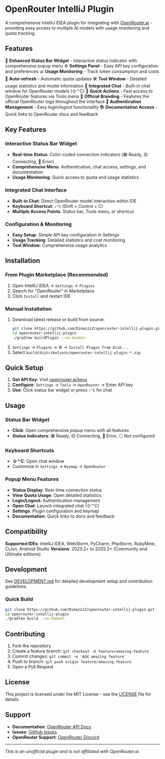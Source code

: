 # OpenRouter IntelliJ Plugin

A comprehensive IntelliJ IDEA plugin for integrating with [OpenRouter.ai](https://openrouter.ai) - providing easy access to multiple AI models with usage monitoring and quota tracking.

## Features

🚀 **Enhanced Status Bar Widget** - Interactive status indicator with comprehensive popup menu
⚙️ **Settings Panel** - Easy API key configuration and preferences
📊 **Usage Monitoring** - Track token consumption and costs
🔄 **Auto-refresh** - Automatic quota updates
🛠️ **Tool Window** - Detailed usage statistics and model information
💬 **Integrated Chat** - Built-in chat window for OpenRouter models (⇧⌃C)
🎯 **Quick Actions** - Fast access to OpenRouter features via Tools menu
🎨 **Official Branding** - Features the official OpenRouter logo throughout the interface
🔐 **Authentication Management** - Easy login/logout functionality
📚 **Documentation Access** - Quick links to OpenRouter docs and feedback

## Key Features

### Interactive Status Bar Widget
- **Real-time Status**: Color-coded connection indicators (🟢 Ready, 🟡 Connecting, 🔴 Error)
- **Comprehensive Menu**: Authentication, chat access, settings, and documentation
- **Usage Monitoring**: Quick access to quota and usage statistics

### Integrated Chat Interface
- **Built-in Chat**: Direct OpenRouter model interaction within IDE
- **Keyboard Shortcut**: `⇧⌃C` (Shift + Control + C)
- **Multiple Access Points**: Status bar, Tools menu, or shortcut

### Configuration & Monitoring
- **Easy Setup**: Simple API key configuration in Settings
- **Usage Tracking**: Detailed statistics and cost monitoring
- **Tool Window**: Comprehensive usage analytics

## Installation

### From Plugin Marketplace (Recommended)
1. Open IntelliJ IDEA → `Settings` → `Plugins`
2. Search for "OpenRouter" in Marketplace
3. Click `Install` and restart IDE

### Manual Installation
1. Download latest release or build from source:
   ```bash
   git clone https://github.com/DimazzzZ/openrouter-intellij-plugin.git
   cd openrouter-intellij-plugin
   ./gradlew buildPlugin --no-daemon
   ```
2. `Settings` → `Plugins` → ⚙️ → `Install Plugin from Disk...`
3. Select `build/distributions/openrouter-intellij-plugin-*.zip`

## Quick Setup

1. **Get API Key**: Visit [openrouter.ai/keys](https://openrouter.ai/keys)
2. **Configure**: `Settings` → `Tools` → `OpenRouter` → Enter API key
3. **Use**: Click status bar widget or press `⇧⌃C` for chat

## Usage

### Status Bar Widget
- **Click**: Open comprehensive popup menu with all features
- **Status Indicators**: 🟢 Ready, 🟡 Connecting, 🔴 Error, ⚪ Not configured
### Keyboard Shortcuts
- **⇧⌃C**: Open chat window
- Customize in `Settings` → `Keymap` → `OpenRouter`

### Popup Menu Features
- **Status Display**: Real-time connection status
- **View Quota Usage**: Open detailed statistics
- **Login/Logout**: Authentication management
- **Open Chat**: Launch integrated chat (⇧⌃C)
- **Settings**: Plugin configuration and keymap
- **Documentation**: Quick links to docs and feedback

## Compatibility

**Supported IDEs**: IntelliJ IDEA, WebStorm, PyCharm, PhpStorm, RubyMine, CLion, Android Studio
**Versions**: 2023.2+ to 2025.2+ (Community and Ultimate editions)

## Development

See [DEVELOPMENT.md](DEVELOPMENT.md) for detailed development setup and contribution guidelines.

### Quick Build
```bash
git clone https://github.com/DimazzzZ/openrouter-intellij-plugin.git
cd openrouter-intellij-plugin
./gradlew build --no-daemon

```

## Contributing

1. Fork the repository
2. Create a feature branch: `git checkout -b feature/amazing-feature`
3. Commit changes: `git commit -m 'Add amazing feature'`
4. Push to branch: `git push origin feature/amazing-feature`
5. Open a Pull Request

## License

This project is licensed under the MIT License - see the [LICENSE](LICENSE) file for details.

## Support

- **Documentation**: [OpenRouter API Docs](https://openrouter.ai/docs)
- **Issues**: [GitHub Issues](https://github.com/DimazzzZ/openrouter-intellij-plugin/issues)
- **OpenRouter Support**: [OpenRouter Discord](https://discord.gg/openrouter)

---

*This is an unofficial plugin and is not affiliated with OpenRouter.ai.*
